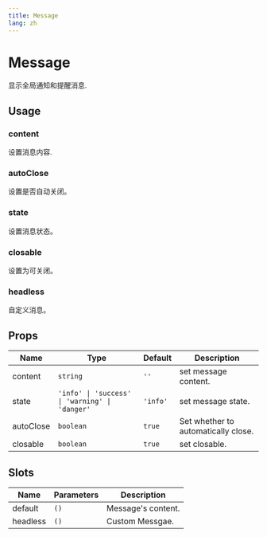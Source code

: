 ```yaml
---
title: Message
lang: zh
---
```


# Message <sup><PlBadge value="New" /></sup>

显示全局通知和提醒消息.

## Usage

### content

设置消息内容.

<demo src="../../../example/message/content.vue"></demo>

### autoClose

设置是否自动关闭。

<demo src="../../../example/message/auto-close.vue"></demo>

### state

设置消息状态。

<demo src="../../../example/message/state.vue"></demo>

### closable

设置为可关闭。

<demo src="../../../example/message/closable.vue"></demo>

### headless

自定义消息。

<demo src="../../../example/message/headless.vue"></demo>

## Props

| Name        | Type       | Default     | Description                           |
| ------      | ---------- | ----------- | ------------------------------------- |
| content     | `string`   | `''`        | set message content.               |
| state  | `'info' \| 'success' \| 'warning' \| 'danger'`   | `'info'`  | set message state.  |
| autoClose   | `boolean`  | `true`      | Set whether to automatically close.   |
| closable    | `boolean` | `true` | set closable. |

## Slots

| Name     | Parameters | Description      |
| -------  | ---------- | ---------------- |
| default  | `()`       | Message's content. |
| headless | `()`       | Custom Messgae.    |

